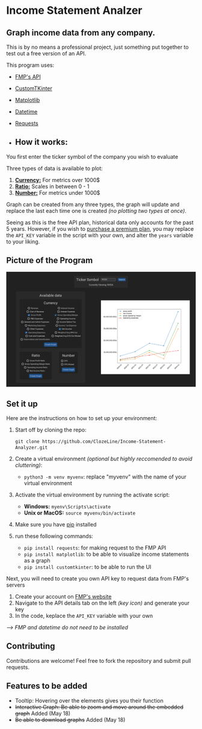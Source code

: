# Income Statement Analzer

## Graph income data from any company. 

This is by no means a professional project, just something put together to test out a free version of an API.

This program uses:
- [FMP's API](https://site.financialmodelingprep.com/developer/docs)
- [CustomTKinter](https://felipetesc.github.io/CtkDocs/#/)
- [Matplotlib](https://matplotlib.org/stable/index.html)
- [Datetime](https://docs.python.org/3/library/datetime.html)
- [Requests](https://pypi.org/project/requests/)

- ## How it works:
You first enter the ticker symbol of the company you wish to evaluate

Three types of data is available to plot:
1. <ins>**Currency:**</ins> For metrics over 1000$
2. <ins>**Ratio:**</ins> Scales in between 0 - 1
3. <ins>**Number:**</ins> For metrics under 1000$

Graph can be created from any three types, the graph will update and replace the last each time one is created _(no plotting two types at once)_.

Seeing as this is the free API plan, historical data only accounts for the past 5 years. However, if you wish to [purchase a premium plan](https://site.financialmodelingprep.com/developer/docs/pricing), you may replace the ```API_KEY``` variable in the script with your own, and alter the ```years``` variable to your liking.

## Picture of the Program
![Screenshot of the program in use](IncomeStatementAnalyzerScreenshot.png)
  
## Set it up
Here are the instructions on how to set up your environment:
1. Start off by cloning the repo:
   ```
   git clone https://github.com/ClozeLine/Income-Statement-Analyzer.git
   ```
3. Create a virtual environment *(optional but highly reccomended to avoid cluttering)*:

   - ```python3 -m venv myvenv```: replace "myvenv" with the name of your virtual environment
4. Activate the virtual environment by running the activate script:
   - **Windows:** ```myenv\Scripts\activate```
   - **Unix or MacOS:** ```source myvenv/bin/activate```
5. Make sure you have [pip](https://pypi.org/project/pip/) installed
6. run these following commands:
   - ```pip install requests```: for making request to the FMP API
   - ```pip install matplotlib```: to be able to visualize income statements as a graph
   - ```pip install customtkinter```: to be able to run the UI
  
   
Next, you will need to create you own API key to request data from FMP's servers
1. Create your account on [FMP's website](https://site.financialmodelingprep.com/)
2. Navigate to the API details tab on the left *(key icon)* and generate your key
3. In the code, keplace the ```API_KEY``` variable with your own
  
  *--> FMP and datetime do not need to be installed*

## Contributing

Contributions are welcome! Feel free to fork the repository and submit pull requests.

## Features to be added
- Tooltip: Hovering over the elements gives you their function
- ~~Interactive Graph: Be able to zoom and move around the embedded graph~~ Added (May 18)
- ~~Be able to download graphs~~ Added (May 18)
